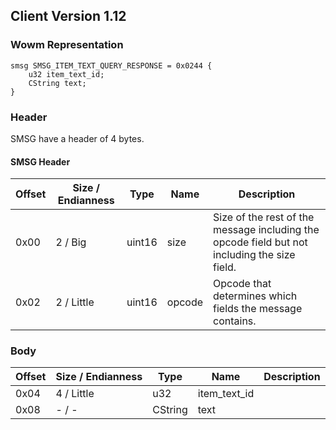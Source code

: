## Client Version 1.12

### Wowm Representation
```rust,ignore
smsg SMSG_ITEM_TEXT_QUERY_RESPONSE = 0x0244 {
    u32 item_text_id;    
    CString text;    
}

```
### Header
SMSG have a header of 4 bytes.

#### SMSG Header
| Offset | Size / Endianness | Type   | Name   | Description |
| ------ | ----------------- | ------ | ------ | ----------- |
| 0x00   | 2 / Big           | uint16 | size   | Size of the rest of the message including the opcode field but not including the size field.|
| 0x02   | 2 / Little        | uint16 | opcode | Opcode that determines which fields the message contains.|
### Body
| Offset | Size / Endianness | Type | Name | Description |
| ------ | ----------------- | ---- | ---- | ----------- |
| 0x04 | 4 / Little | u32 | item_text_id |  |
| 0x08 | - / - | CString | text |  |
